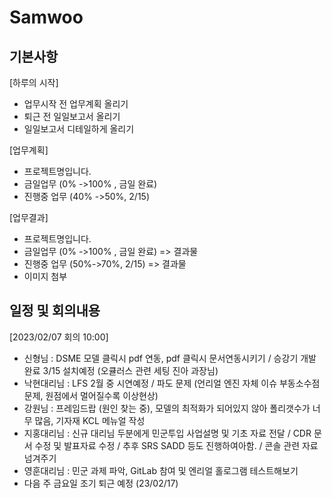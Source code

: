 # Samwoo
## 기본사항
[하루의 시작]
- 업무시작 전 업무계획 올리기
- 퇴근 전 일일보고서 올리기
- 일일보고서 디테일하게 올리기

[업무계획]
- 프로젝트명입니다. 
- 금일업무 (0% ->100% , 금일 완료)
- 진행중 업무  (40% ->50%, 2/15)

[업무결과]
- 프로젝트명입니다. 
- 금일업무 (0% ->100% , 금일 완료)  => 결과물
- 진행중 업무 (50%->70%, 2/15) => 결과물
- 이미지 첨부

## 일정 및 회의내용
[2023/02/07 회의 10:00]
- 신형님 : DSME 모델 클릭시 pdf 연동, pdf 클릭시 문서연동시키기 / 승강기 개발 완료 3/15 설치예정 (오큘러스 관련 세팅 진아 과장님)
- 낙현대리님 : LFS 2월 중 시연예정 / 파도 문제 (언리얼 엔진 자체 이슈 부동소수점 문제, 원점에서 멀어질수록 이상현상)
- 강원님 : 프레임드랍 (원인 찾는 중), 모델의 최적화가 되어있지 않아 폴리갯수가 너무 많음, 기자재 KCL 메뉴얼 작성
- 지홍대리님 : 신규 대리님 두분에게 민군투입 사업설명 및 기초 자료 전달 / CDR 문서 수정 및 발표자료 수정 / 추후 SRS SADD 등도 진행하여아함. / 콘솔 관련 자료넘겨주기
- 영훈대리님 : 민군 과제 파악, GitLab 참여 및 엔리얼 홀로그램 테스트해보기
- 다음 주 금요일 조기 퇴근 예정 (23/02/17)
